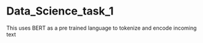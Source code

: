 # Data_Science_task_1
This uses BERT as a pre trained language to tokenize and encode incoming text
